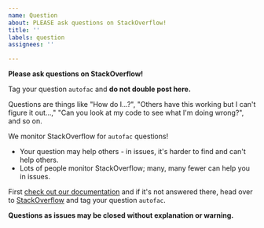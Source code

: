 ```yaml
---
name: Question
about: PLEASE ask questions on StackOverflow!
title: ''
labels: question
assignees: ''

---
```


**Please ask questions on StackOverflow!**

Tag your question `autofac` and **do not double post here.**

Questions are things like "How do I...?", "Others have this working but I can't figure it out...," "Can you look at my code to see what I'm doing wrong?", and so on.

We monitor StackOverflow for `autofac` questions!

- Your question may help others - in issues, it's harder to find and can't help others.
- Lots of people monitor StackOverflow; many, many fewer can help you in issues.

First [check out our documentation](https://autofac.readthedocs.io) and if it's not answered there, head over to [StackOverflow](https://stackoverflow.com) and tag your question `autofac`.

**Questions as issues may be closed without explanation or warning.**
